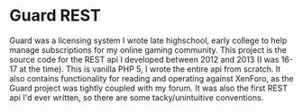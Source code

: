 # Guard REST

Guard was a licensing system I wrote late highschool, early college to help manage subscriptions for my online gaming community. This project is the source code for the REST api I developed between 2012 and 2013 (I was 16-17 at the time). This is vanilla PHP 5, I wrote the entire api from scratch. It also contains functionality for reading and operating against XenForo, as the Guard project was tightly coupled with my forum. It was also the first REST api I'd ever written, so there are some tacky/unintuitive conventions.
